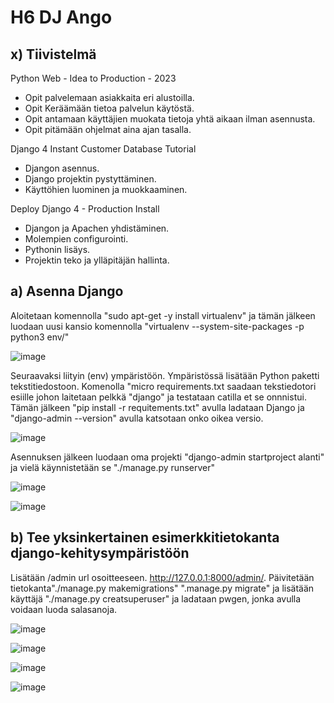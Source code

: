 # H6 DJ Ango

## x) Tiivistelmä

Python Web - Idea to Production - 2023
* Opit palvelemaan asiakkaita eri alustoilla.
* Opit Keräämään tietoa palvelun käytöstä.
* Opit antamaan käyttäjien muokata tietoja yhtä aikaan ilman asennusta.
* Opit pitämään ohjelmat aina ajan tasalla.

Django 4 Instant Customer Database Tutorial
* Djangon asennus.
* Django projektin pystyttäminen.
* Käyttöhien luominen ja muokkaaminen.

Deploy Django 4 - Production Install
* Djangon ja Apachen yhdistäminen.
* Molempien configurointi.
* Pythonin lisäys.
* Projektin teko ja ylläpitäjän hallinta.

## a) Asenna Django

Aloitetaan komennolla "sudo apt-get -y install virtualenv" ja tämän jälkeen luodaan uusi kansio komennolla "virtualenv --system-site-packages -p python3 env/"

![image](https://github.com/bgx088/linux-kurssi/assets/143337810/69720f3b-6f99-4620-b5ba-36c121576d6f)

Seuraavaksi liityin (env) ympäristöön. Ympäristössä lisätään Python paketti tekstitiedostoon. Komenolla "micro requirements.txt saadaan tekstiedotori esiille johon laitetaan pelkkä "django" ja testataan catilla et se onnnistui. Tämän jälkeen "pip install -r requitements.txt" avulla ladataan Django ja "django-admin --version" avulla katsotaan onko oikea versio.

![image](https://github.com/bgx088/linux-kurssi/assets/143337810/e434e037-0c8d-411f-a5ee-16a1f4239a21)

Asennuksen jälkeen luodaan oma projekti "django-admin startproject alanti" ja vielä käynnistetään se "./manage.py runserver" 

![image](https://github.com/bgx088/linux-kurssi/assets/143337810/0615b807-2130-4eb9-a4f1-f7da0d37b13c)

![image](https://github.com/bgx088/linux-kurssi/assets/143337810/4cd41674-d38a-4ea4-a321-aa0a3ca69406)

## b) Tee yksinkertainen esimerkkitietokanta django-kehitysympäristöön

Lisätään /admin url osoitteeseen. http://127.0.0.1:8000/admin/. Päivitetään tietokanta"./manage.py makemigrations" ".manage.py migrate" ja lisätään käyttäjä "./manage.py creatsuperuser" ja ladataan pwgen, jonka avulla voidaan luoda salasanoja. 

![image](https://github.com/bgx088/linux-kurssi/assets/143337810/2be58bf6-7688-4f96-acc8-6356edc9dd98)

![image](https://github.com/bgx088/linux-kurssi/assets/143337810/743aef5b-7cad-4655-9ab7-97fb77e009f5)

![image](https://github.com/bgx088/linux-kurssi/assets/143337810/a3e8431b-41e6-412d-a4d9-e6c6b19070bc)

![image](https://github.com/bgx088/linux-kurssi/assets/143337810/d3bdbb0f-023a-46b4-845c-d86cf0ca6fbb)






